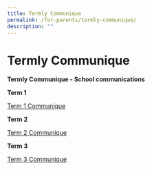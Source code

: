 ```yaml
---
title: Termly Communique
permalink: /for-parents/termly-communique/
description: ""
---
```

# **Termly Communique**

**Termly Communique - School communications**

**Term 1**

[Term 1 Communique](/files/Communiques/Term%201%20Communique%20_13%20Jan%202023.pdf)

**Term 2**

[Term 2 Communique](/files/Communiques/Term%202%20Communique.pdf)

**Term 3**

[Term 3 Communique](/files/Communiques/term3communique_24may2023.pdf)